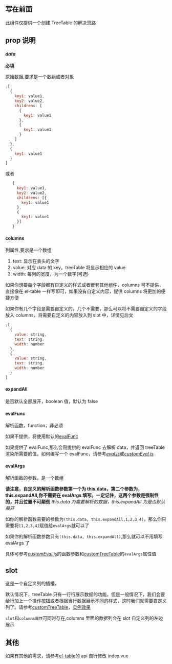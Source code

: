 ## 写在前面

此组件仅提供一个创建 TreeTable 的解决思路

## prop 说明

#### _data_

**必填**

原始数据,要求是一个数组或者对象

```javascript
;[
  {
    key1: value1,
    key2: value2,
    childrens: [
      {
        key1: value1
      },
      {
        key1: value1
      }
    ]
  },
  {
    key1: value1
  }
]
```

或者

```javascript
   {
     key1: value1,
     key2: value2,
     childrens: [{
       key1: value1
     },
     {
       key1: value1
     }]
   }
```

#### columns

列属性,要求是一个数组

1. text: 显示在表头的文字
2. value: 对应 data 的 key。treeTable 将显示相应的 value
3. width: 每列的宽度，为一个数字(可选)

如果你想要每个字段都有自定义的样式或者嵌套其他组件，columns 可不提供，直接像在 el-table 一样写即可，如果没有自定义内容，提供 columns 将更加的便捷方便

如果你有几个字段是需要自定义的，几个不需要，那么可以将不需要自定义的字段放入 columns，将需要自定义的内容放入到 slot 中，详情见后文

```javascript
;[
  {
    value: string,
    text: string,
    width: number
  },
  {
    value: string,
    text: string,
    width: number
  }
]
```

#### expandAll

是否默认全部展开，boolean 值，默认为 false

#### evalFunc

解析函数，function，非必须

如果不提供，将使用默认的[evalFunc](./eval.js)

如果提供了 evalFunc,那么会用提供的 evalFunc 去解析 data，并返回 treeTable 渲染所需要的值。如何编写一个 evalFunc，请参考[_eval.js_](https://github.com/PanJiaChen/vue-element-admin/blob/master/src/components/TreeTable/eval.js)或[_customEval.js_](https://github.com/PanJiaChen/vue-element-admin/blob/master/src/views/table/treeTable/customEval.js)

#### evalArgs

解析函数的参数，是一个数组

**请注意，自定义的解析函数参数第一个为 this.data，第二个参数为， this.expandAll,你不需要在 evalArgs 填写。一定记住，这两个参数是强制性的，并且位置不可颠倒** _this.data 为需要解析的数据，this.expandAll 为是否默认展开_

如你的解析函数需要的参数为`(this.data, this.expandAll,1,2,3,4)`，那么你只需要将`[1,2,3,4]`赋值给`evalArgs`就可以了

如果你的解析函数参数只有`(this.data, this.expandAll)`,那么就可以不用填写 evalArgs 了

具体可参考[_customEval.js_](https://github.com/PanJiaChen/vue-element-admin/blob/master/src/views/table/treeTable/customEval.js)的函数参数和[customTreeTable](https://github.com/PanJiaChen/vue-element-admin/blob/master/src/views/table/treeTable/customTreeTable.vue)的`evalArgs`属性值

## slot

这是一个自定义列的插槽。

默认情况下，treeTable 只有一行行展示数据的功能。但是一般情况下，我们会要给行加上一个操作按钮或者根据当行数据展示不同的样式，这时我们就需要自定义列了。请参考[customTreeTable](https://github.com/PanJiaChen/vue-element-admin/blob/master/src/views/table/treeTable/customTreeTable.vue)，[实例效果](https://panjiachen.github.io/vue-element-admin/#/table/tree-table)

`slot`和`columns属性`可同时存在,columns 里面的数据列会在 slot 自定义列的左边展示

## 其他

如果有其他的需求，请参考[el-table](http://element-cn.eleme.io/#/en-US/component/table)的 api 自行修改 index.vue
